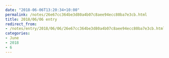 ```yaml
---
date: "2018-06-06T13:20:34+10:00"
permalink: /notes/26e67cc364be3d80a4b07c8aee94ecc80ba7e3cb.html
title: 2018/06/06 entry
redirect_from:
- /notes/entry/2018/06/06/26e67cc364be3d80a4b07c8aee94ecc80ba7e3cb.html
categories:
- June
- 2018
- 6
---
```

